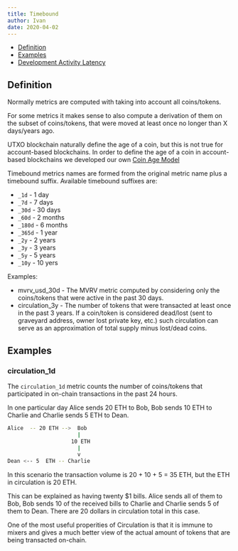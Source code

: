 ```yaml
---
title: Timebound
author: Ivan
date: 2020-04-02
---
```


- [Definition](#definition)
- [Examples](#price-latency)
- [Development Activity Latency](#development-activity-latency)

## Definition

Normally metrics are computed with taking into account all coins/tokens.

For some metrics it makes sense to also compute a derivation of them on the
subset of coins/tokens, that were moved at least once no longer than X
days/years ago.

UTXO blockchain naturally define the age of a coin, but this is not true for
account-based blockchains. In order to define the age of a coin in account-based
blockchains we developed our own [Coin Age
Model](/metrics/details/stack-coin-age-model)

Timebound metrics names are formed from the original metric name plus a
timebound suffix. Available timebound suffixes are:

- `_1d` - 1 day
- `_7d` - 7 days
- `_30d` - 30 days
- `_60d` - 2 months
- `_180d` - 6 months
- `_365d` - 1 year
- `_2y` - 2 years
- `_3y` - 3 years
- `_5y` - 5 years
- `_10y` - 10 yers

Examples:

- mvrv_usd_30d - The MVRV metric computed by considering only the coins/tokens
  that were active in the past 30 days.
- circulation_3y - The number of tokens that were transacted at least once in
  the past 3 years. If a coin/token is considered dead/lost (sent to graveyard
  address, owner lost private key, etc.) such circulation can serve as an
  approximation of total supply minus lost/dead coins.

## Examples

### circulation_1d

The `circulation_1d` metric counts the number of coins/tokens that participated
in on-chain transactions in the past 24 hours.

In one particular day Alice sends 20 ETH to Bob, Bob sends 10 ETH to Charlie and
Charlie sends 5 ETH to Dean.

```bash
Alice  -- 20 ETH -->  Bob
                      |
                    10 ETH
                      |
                      v
Dean <-- 5  ETH -- Charlie
```

In this scenario the transaction volume is 20 + 10 + 5 = 35 ETH, but the ETH in
circulation is 20 ETH.

This can be explained as having twenty \$1 bills. Alice sends all of them to
Bob, Bob sends 10 of the received bills to Charlie and Charlie sends 5 of them
to Dean. There are 20 dollars in circulation total in this case.

One of the most useful properities of Circulation is that it is immune to mixers
and gives a much better view of the actual amount of tokens that are being
transacted on-chain.
